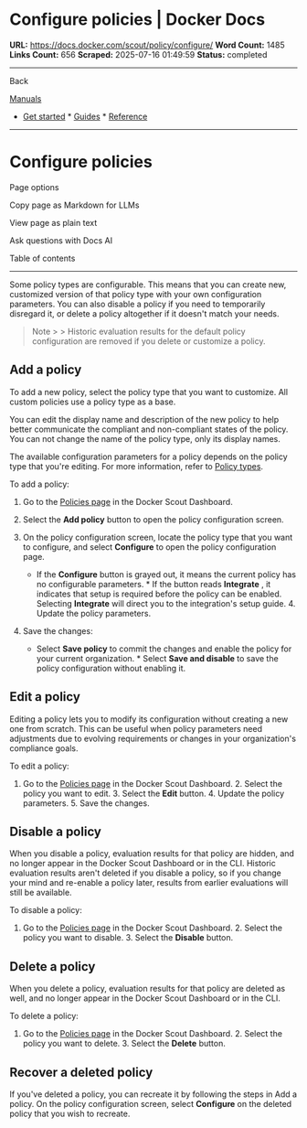 # Configure policies | Docker Docs

**URL:** https://docs.docker.com/scout/policy/configure/
**Word Count:** 1485
**Links Count:** 656
**Scraped:** 2025-07-16 01:49:59
**Status:** completed

---

Back

[Manuals](https://docs.docker.com/manuals/)

  * [Get started](https://docs.docker.com/get-started/)   * [Guides](https://docs.docker.com/guides/)   * [Reference](https://docs.docker.com/reference/)

* * *

# Configure policies

Page options

Copy page as Markdown for LLMs

View page as plain text

Ask questions with Docs AI

Table of contents

* * *

Some policy types are configurable. This means that you can create new, customized version of that policy type with your own configuration parameters. You can also disable a policy if you need to temporarily disregard it, or delete a policy altogether if it doesn't match your needs.

> Note >  > Historic evaluation results for the default policy configuration are removed if you delete or customize a policy.

## Add a policy

To add a new policy, select the policy type that you want to customize. All custom policies use a policy type as a base.

You can edit the display name and description of the new policy to help better communicate the compliant and non-compliant states of the policy. You can not change the name of the policy type, only its display names.

The available configuration parameters for a policy depends on the policy type that you're editing. For more information, refer to [Policy types](https://docs.docker.com/scout/policy/#policy-types).

To add a policy:

  1. Go to the [Policies page](https://scout.docker.com/reports/policy) in the Docker Scout Dashboard.

  2. Select the **Add policy** button to open the policy configuration screen.

  3. On the policy configuration screen, locate the policy type that you want to configure, and select **Configure** to open the policy configuration page.

     * If the **Configure** button is grayed out, it means the current policy has no configurable parameters.      * If the button reads **Integrate** , it indicates that setup is required before the policy can be enabled. Selecting **Integrate** will direct you to the integration's setup guide.   4. Update the policy parameters.

  5. Save the changes:

     * Select **Save policy** to commit the changes and enable the policy for your current organization.      * Select **Save and disable** to save the policy configuration without enabling it.

## Edit a policy

Editing a policy lets you to modify its configuration without creating a new one from scratch. This can be useful when policy parameters need adjustments due to evolving requirements or changes in your organization's compliance goals.

To edit a policy:

  1. Go to the [Policies page](https://scout.docker.com/reports/policy) in the Docker Scout Dashboard.   2. Select the policy you want to edit.   3. Select the **Edit** button.   4. Update the policy parameters.   5. Save the changes.

## Disable a policy

When you disable a policy, evaluation results for that policy are hidden, and no longer appear in the Docker Scout Dashboard or in the CLI. Historic evaluation results aren't deleted if you disable a policy, so if you change your mind and re-enable a policy later, results from earlier evaluations will still be available.

To disable a policy:

  1. Go to the [Policies page](https://scout.docker.com/reports/policy) in the Docker Scout Dashboard.   2. Select the policy you want to disable.   3. Select the **Disable** button.

## Delete a policy

When you delete a policy, evaluation results for that policy are deleted as well, and no longer appear in the Docker Scout Dashboard or in the CLI.

To delete a policy:

  1. Go to the [Policies page](https://scout.docker.com/reports/policy) in the Docker Scout Dashboard.   2. Select the policy you want to delete.   3. Select the **Delete** button.

## Recover a deleted policy

If you've deleted a policy, you can recreate it by following the steps in Add a policy. On the policy configuration screen, select **Configure** on the deleted policy that you wish to recreate.
